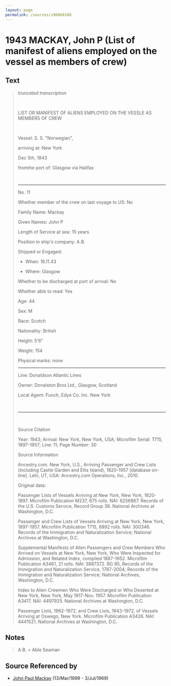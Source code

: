 ```yaml
---
layout: page
permalink: /sources/s96868188
---
```


# 1943 MACKAY, John P (List of manifest of aliens employed on the vessel as members of crew)


## Text

> _truncated transcription_
>
> <br/>
>
> LIST OR MANIFEST OF ALIENS EMPLOYED ON THE VESSLE AS MEMBERS OF CREW
>
> <br/>
>
> Vessel: S. S. "Norwegian",
>
> arriving at: New York
>
> Dec 5th, 1943
>
> fromthe port of: Glasgow via Halifax
>
> <br/>
>
> ---
>
> No. 11
>
> Whether member of the crew on last voyage to US: No
>
> Family Name: Mackay
>
> Given Names: John P
>
> Length of Service at sea: 15 years
>
> Position in ship's company: A.B.
>
> Shipped or Engaged:
>
> * When: 16.11.43
>
> * Where: Glasgow
>
> Whether to be discharged at port of arrival: No
>
> Whether able to read: Yes
>
> Age: 44
>
> Sex: M
>
> Race: Scotch
>
> Nationality: British
>
> Height: 5'6"
>
> Weight: 154
>
> Physical marks: none
>
> ---
>
> Line: Donaldson Atlantic Lines
>
> Owner: Donalston Bros Ltd., Glasgow, Scotland
>
> Local Agent: Funch, Edye Co. Inc. New York
>
> <br/>
>
> ---
>
> <br/>
>
> Source Citation
>
> Year: 1943; Arrival: New York, New York, USA; Microfilm Serial: T715, 1897-1957; Line: 11; Page Number: 30
>
> Source Information
>
> Ancestry.com. New York, U.S., Arriving Passenger and Crew Lists (including Castle Garden and Ellis Island), 1820-1957 [database on-line]. Lehi, UT, USA: Ancestry.com Operations, Inc., 2010.
>
> Original data:
>
> Passenger Lists of Vessels Arriving at New York, New York, 1820-1897. Microfilm Publication M237, 675 rolls. NAI: 6256867. Records of the U.S. Customs Service, Record Group 36. National Archives at Washington, D.C.
>
> Passenger and Crew Lists of Vessels Arriving at New York, New York, 1897-1957. Microfilm Publication T715, 8892 rolls. NAI: 300346. Records of the Immigration and Naturalization Service; National Archives at Washington, D.C.
>
> Supplemental Manifests of Alien Passengers and Crew Members Who Arrived on Vessels at New York, New York, Who Were Inspected for Admission, and Related Index, compiled 1887-1952. Microfilm Publication A3461, 21 rolls. NAI: 3887372. RG 85, Records of the Immigration and Naturalization Service, 1787-2004; Records of the Immigration and Naturalization Service; National Archives, Washington, D.C.
>
> Index to Alien Crewmen Who Were Discharged or Who Deserted at New York, New York, May 1917-Nov. 1957. Microfilm Publication A3417. NAI: 4497925. National Archives at Washington, D.C.
>
> Passenger Lists, 1962-1972, and Crew Lists, 1943-1972, of Vessels Arriving at Oswego, New York. Microfilm Publication A3426. NAI: 4441521. National Archives at Washington, D.C.
>

## Notes

> A.B. = Able Seaman
>


## Source Referenced by

* [John Paul Mackay](../people/@57646474@-john-paul-mackay-b1899-3-13-d1969-7-3.md) (13/Mar/1899 - 3/Jul/1969)

